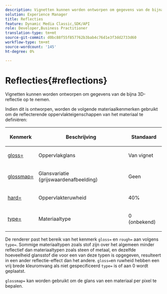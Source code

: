 ```yaml
---
description: Vignetten kunnen worden ontworpen om gegevens van de bijna 3D-reflectie op te nemen.
solution: Experience Manager
title: Reflecties
feature: Dynamic Media Classic,SDK/API
role: Developer,Business Practitioner
translation-type: tm+mt
source-git-commit: d0bc88f55f857762b3bab4c76d1e3f3dd2733d60
workflow-type: tm+mt
source-wordcount: '145'
ht-degree: 0%

---
```



# Reflecties{#reflections}

Vignetten kunnen worden ontworpen om gegevens van de bijna 3D-reflectie op te nemen.

Indien dit is ontworpen, worden de volgende materiaalkenmerken gebruikt om de reflecterende oppervlakteigenschappen van het materiaal te definiëren:

<table id="table_8769C726A17E412FB41F7CB87690B1FE"> 
 <thead> 
  <tr> 
   <th class="entry"> <p>Kenmerk </p> </th> 
   <th class="entry"> <p>Beschrijving </p> </th> 
   <th class="entry"> <p>Standaard </p> </th> 
  </tr> 
 </thead>
 <tbody> 
  <tr> 
   <td> <p><a href="../../../../../../ir-api/http-protocol/image-rendering-api-ref/c-ir-http-protocol-ref/c-ir-http-protocol-command-reference/r-ir-http-gloss.md#reference-325aef2ee51e4e1584a06047427340ca" type="reference" format="dita" scope="local"> <span class="codeph"> gloss=</span> </a> </p> </td> 
   <td> <p>Oppervlakglans </p> </td> 
   <td> <p>Van vignet </p> </td> 
  </tr> 
  <tr> 
   <td> <p> <a href="../../../../../../ir-api/http-protocol/image-rendering-api-ref/c-ir-http-protocol-ref/c-ir-http-protocol-command-reference/r-ir-glossmap.md#reference-99940148ae6a401482b2d03c68530f3a" type="reference" format="dita" scope="local"> <span class="codeph"> glossmap=  </span> </a> </p> </td> 
   <td> <p>Glansvariatie (grijswaardenafbeelding) </p> </td> 
   <td> <p>Geen </p> </td> 
  </tr> 
  <tr> 
   <td> <p> <a href="../../../../../../ir-api/http-protocol/image-rendering-api-ref/c-ir-http-protocol-ref/c-ir-http-protocol-command-reference/r-ir-rough.md#reference-00add846b09f4dc39420bda1ca414180" type="reference" format="dita" scope="local"> <span class="codeph"> hard=  </span> </a> </p> </td> 
   <td> <p>Oppervlakteruwheid </p> </td> 
   <td> <p>40% </p> </td> 
  </tr> 
  <tr> 
   <td> <p> <a href="../../../../../../ir-api/http-protocol/image-rendering-api-ref/c-ir-http-protocol-ref/c-ir-http-protocol-command-reference/r-ir-http-type.md#reference-128c7de89e2d46838019b560f3f84a35" type="reference" format="dita" scope="local"> <span class="codeph"> type=</span> </a> </p> </td> 
   <td> <p>Materiaaltype </p> </td> 
   <td> <p>0 (onbekend) </p> </td> 
  </tr> 
 </tbody> 
</table>

De renderer past het bereik van het kenmerk `gloss=` en `rough=` aan volgens `type=`. Sommige materiaaltypen zoals stof zijn over het algemeen minder reflectief dan materiaaltypen zoals steen of metaal, en dezelfde hoeveelheid glansstof die voor een van deze typen is opgegeven, resulteert in een ander reflectie-effect dan het andere. `gloss=`en ruwheid hebben een vrij brede kleuromvang als niet gespecificeerd  `type=` is of aan 0 wordt geplaatst.

`glossmap=` kan worden gebruikt om de glans van een materiaal per pixel te bepalen.
